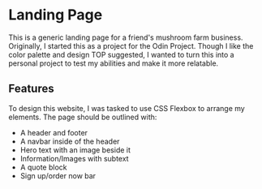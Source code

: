 # Landing Page

This is a generic landing page for a friend's mushroom farm business. Originally, I started this as a project for the Odin Project. Though I like the color palette and design TOP suggested, I wanted to turn this into a personal project to test my abilities and make it more relatable.

## Features

To design this website, I was tasked to use CSS Flexbox to arrange my elements. The page should be outlined with:

- A header and footer
- A navbar inside of the header
- Hero text with an image beside it
- Information/Images with subtext
- A quote block
- Sign up/order now bar